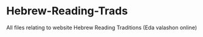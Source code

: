 # Hebrew-Reading-Trads
All files relating to website Hebrew Reading Traditions (Eda valashon online)
